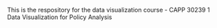 This is the respository for the data visualization course - CAPP 30239 1 Data Visualization for Policy Analysis
